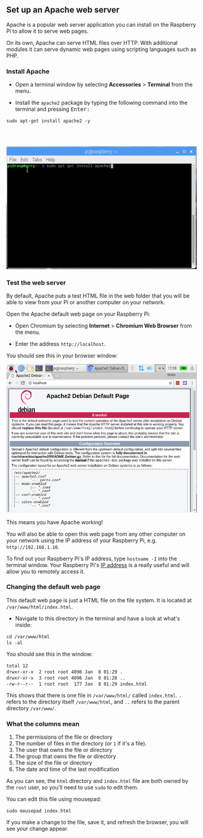 ## Set up an Apache web server

Apache is a popular web server application you can install on the Raspberry Pi to allow it to serve web pages.

On its own, Apache can serve HTML files over HTTP. With additional modules it can serve dynamic web pages using scripting languages such as PHP.

### Install Apache

+ Open a terminal window by selecting **Accessories** > **Terminal** from the menu.

+ Install the `apache2` package by typing the following command into the terminal and pressing <kbd>Enter<kbd>:</p></li> </ul> 
  
  <pre><code class="bash">sudo apt-get install apache2 -y
</code></pre>
  
  <p spaces-before="0">
    <img src="images/install_apache.png" alt="install apache" />
  </p>

<h3 spaces-before="0">
  Test the web server
</h3>

<p spaces-before="0">
  By default, Apache puts a test HTML file in the web folder that you will be able to view from your Pi or another computer on your network.
</p>

<p spaces-before="0">
  Open the Apache default web page on your Raspberry Pi:
</p>

<ul>
  <li>
    <p spaces-before="0">
      Open Chromium by selecting <strong x-id="1">Internet</strong> > <strong x-id="1">Chromium Web Browser</strong> from the menu.
    </p>
  </li>
  <li>
    <p spaces-before="0">
      Enter the address <code>http://localhost</code>.
    </p>
  </li>
</ul>

<p spaces-before="0">
  You should see this in your browser window:
</p>

<p spaces-before="0">
  <img src="images/apache-it-works.png" alt="Apache it works" />
</p>

<p spaces-before="0">
  This means you have Apache working!
</p>

<p spaces-before="0">
  You will also be able to open this web page from any other computer on your network using the IP address of your Raspberry Pi, e.g. <code>http://192.168.1.10</code>.
</p>

<p spaces-before="0">
  To find out your Raspberry Pi's IP address, type <code>hostname -I</code> into the terminal window.  Your Raspberry Pi's <a href="https://www.raspberrypi.org/documentation/remote-access/ip-address.md">IP address</a> is a really useful and will allow you to remotely access it.
</p>

<h3 spaces-before="0">
  Changing the default web page
</h3>

<p spaces-before="0">
  This default web page is just a HTML file on the file system. It is located at <code>/var/www/html/index.html</code>.
</p>

<ul>
  <li>
    Navigate to this directory in the terminal and have a look at what's inside:
  </li>
</ul>

<pre><code>cd /var/www/html
ls -al
</code></pre>

<p spaces-before="0">
  You should see this in the window:
</p>

<pre><code class="bash">total 12
drwxr-xr-x  2 root root 4096 Jan  8 01:29 .
drwxr-xr-x  3 root root 4096 Jan  8 01:28 ..
-rw-r--r--  1 root root  177 Jan  8 01:29 index.html
</code></pre>

<p spaces-before="0">
  This shows that there is one file in <code>/var/www/html/</code> called <code>index.html</code>. <code>.</code> refers to the directory itself <code>/var/www/html</code>, and <code>..</code> refers to the parent directory <code>/var/www/</code>.
</p>

<h3 spaces-before="0">
  What the columns mean
</h3>

<ol start="1">
  <li>
    The permissions of the file or directory
  </li>
  
  <li>
    The number of files in the directory (or <code>1</code> if it's a file).
  </li>
  
  <li>
    The user that owns the file or directory
  </li>
  
  <li>
    The group that owns the file or directory
  </li>
  
  <li>
    The size of the file or directory
  </li>
  
  <li>
    The date and time of the last modification
  </li>
</ol>

<p spaces-before="0">
  As you can see, the <code>html</code> directory and <code>index.html</code> file are both owned by the <code>root</code> user, so you'll need to use <code>sudo</code> to edit them.
</p>

<p spaces-before="0">
  You can edit this file using mousepad:
</p>

<pre><code class="bash">sudo mousepad index.html
</code></pre>

<p spaces-before="0">
  If you make a change to the file, save it, and refresh the browser, you will see your change appear.
</p>
